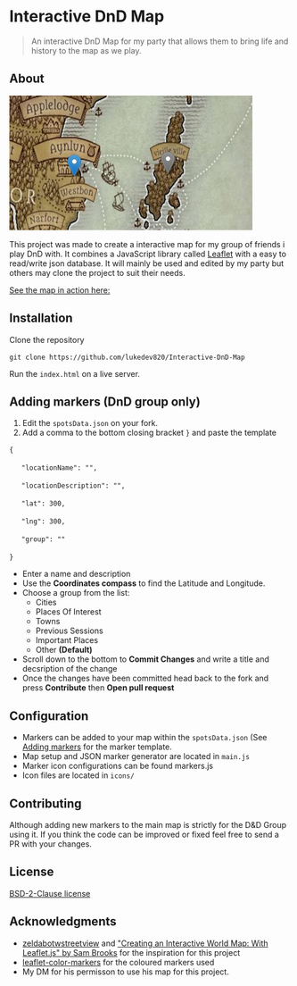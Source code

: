 ﻿# Interactive DnD Map
> An interactive DnD Map for my party that allows them to bring life and history to the map as we play.

## About
![Cover art](coverart.png)

This project was made to create a interactive map for my group of friends i play DnD with. It combines a JavaScript library called [Leaflet](https://leafletjs.com/) with a easy to read/write json database. It will mainly be used and edited by my party but others may clone the project to suit their needs.

[See the map in action here:](https://lukedev820.github.io/Interactive-DnD-Map/)

## Installation

Clone the repository 

    git clone https://github.com/lukedev820/Interactive-DnD-Map
Run the `index.html` on a live server. 

## Adding markers (DnD group only)

 1. Edit the `spotsData.json` on your fork.
 2. Add a comma to the bottom closing bracket `}` and paste the template 
 ```
 {

	"locationName": "",

	"locationDescription": "",

	"lat": 300,

	"lng": 300,

	"group": ""

} 
```
 - Enter a name and description 
 - Use the **Coordinates compass** to find the Latitude and Longitude.
 - Choose a group from the list:
	- Cities
	- Places Of Interest
	- Towns
	- Previous Sessions
    - Important Places
	- Other **(Default)**
 - Scroll down to the bottom to **Commit Changes**  and write a title and decsription of the change
 - Once the changes have been committed head back to the fork and press **Contribute** then **Open pull request**
## Configuration
 - Markers can be added to your map within the `spotsData.json` (See [Adding markers](#adding-markers-dnd-group-only) for the marker template.
 - Map setup and JSON marker generator are located in `main.js`
 - Marker icon configurations can be found markers.js
 - Icon files are located in `icons/`
## Contributing
Although adding new markers to the main map is strictly for the D&D Group using it. If you think the code can be improved or fixed feel free to send a PR with your changes.

## License
[BSD-2-Clause license](LICENSE)

## Acknowledgments

 - [zeldabotwstreetview](https://github.com/nassimsoftware/zeldabotwstreetview) and ["Creating an Interactive World Map: With Leaflet.js" by Sam Brooks](https://techtrail.net/creating-an-interactive-map-with-leaflet-js/) for the inspiration for this project
 - [leaflet-color-markers](https://github.com/pointhi/leaflet-color-markers) for the coloured  markers used
 - My DM for his permisson to use his map for this project.

